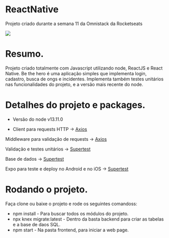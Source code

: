 # ReactNative
Projeto criado durante a semana 11 da Omnistack da Rocketseats

![](https://i.imgur.com/21a64Fa.jpg)

# Resumo. 

Projeto criado totalmente com Javascript utilizando node, ReactJS e React Native. Be the hero é uma aplicação simples que 
implementa login, cadastro, busca de ongs e incidentes. Implementa também testes unitários nas funcionalidades do projeto, e 
a versão mais recente do node.

# Detalhes do projeto e packages. 

* Versão do node v13.11.0

* Client para requests HTTP ->
<a href="https://www.npmjs.com/package/axios" target="_blank" rel="noopener noreferrer">Axios</a>

Middleware para validação de requests ->
<a href="https://www.npmjs.com/package/celebrate" target="_blank" rel="noopener noreferrer">Axios</a>

Validação e testes unitários ->
<a href="https://www.npmjs.com/package/supertest" target="_blank" rel="noopener noreferrer">Supertest</a>

Base de dados ->
<a href="https://www.npmjs.com/package/sqlite3" target="_blank" rel="noopener noreferrer">Supertest</a>

Expo para teste e deploy no Android e no iOS ->
<a href="https://docs.expo.io/versions/latest/" target="_blank" rel="noopener noreferrer">Supertest</a>

# Rodando o projeto. 

Faça clone ou baixe o projeto e rode os seguintes comandoss: 

* npm install - Para  buscar todos os módulos do projeto. 
* npx knex migrate:latest - Dentro da basta backend para criar as tabelas e a base de daos SQL. 
* npm start - Na pasta frontend, para iniciar a web page. 


